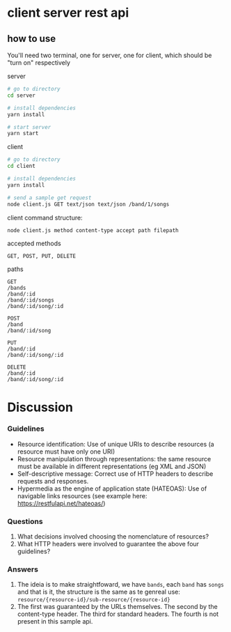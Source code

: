 # client server rest api

## how to use
You'll need two terminal, one for server, one for client, which should be "turn on" respectively

server
```bash
# go to directory
cd server

# install dependencies
yarn install

# start server
yarn start
```
client
```bash
# go to directory
cd client

# install dependencies
yarn install

# send a sample get request
node client.js GET text/json text/json /band/1/songs
```

client command structure:

```bash
node client.js method content-type accept path filepath
```
accepted methods
```
GET, POST, PUT, DELETE
```
paths
```
GET
/bands
/band/:id
/band/:id/songs
/band/:id/song/:id

POST
/band
/band/:id/song

PUT
/band/:id
/band/:id/song/:id

DELETE
/band/:id
/band/:id/song/:id
```

# Discussion

### Guidelines
- Resource identification: Use of unique URIs to describe resources (a resource must have only one URI)
- Resource manipulation through representations: the same resource must be
available in different representations (eg XML and JSON)
- Self-descriptive message: Correct use of HTTP headers to describe
requests and responses.
- Hypermedia as the engine of application state (HATEOAS): Use of navigable links resources (see example here: https://restfulapi.net/hateoas/)

### Questions
1. What decisions involved choosing the nomenclature of resources?
2. What HTTP headers were involved to guarantee the above four guidelines?

### Answers
1. The ideia is to make straightfoward, we have `bands`, each `band` has `songs` and that is it, the structure is the same as te genreal use:
 ```resource/{resource-id}/sub-resource/{resource-id}```
2. The first was guaranteed by the URLs themselves. The second by the content-type header. The third for standard headers. The fourth is not present in this sample api.
